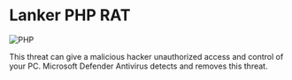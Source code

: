 # Lanker PHP RAT
![PHP](https://img.shields.io/badge/php-%23777BB4.svg?style=for-the-badge&logo=php&logoColor=white)

This threat can give a malicious hacker unauthorized access and control of your PC. Microsoft Defender Antivirus detects and removes this threat.
